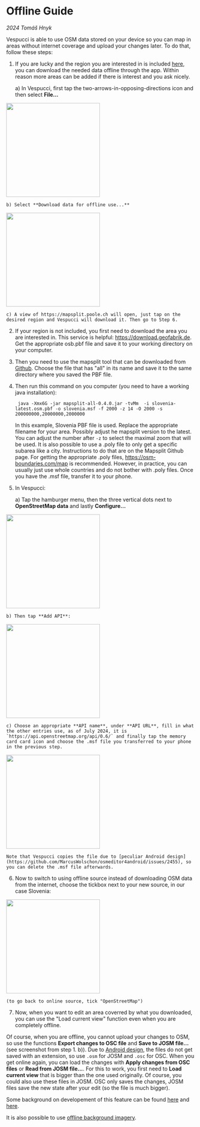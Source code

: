 # Offline Guide
_2024 Tomáš Hnyk_

Vespucci is able to use OSM data stored on your device so you can map in areas without internet coverage and upload your changes later. To do that, follow these steps:

1) If you are lucky and the region you are interested in is included [here](https://mapsplit.poole.ch), you can download the needed data offline through the app. Within reason more areas can be added if there is interest and you ask nicely.

    a) In Vespucci, first tap the two-arrows-in-opposing-directions icon and then select **File...**
<img src="images/offline_guide_1.jpg" width="250"/>

    b) Select **Download data for offline use...**

<img src="images/offline_guide_2.jpg" width="250"/>

    c) A view of https://mapsplit.poole.ch will open, just tap on the desired region and Vespucci will download it. Then go to Step 6.

2) If your region is not included, you first need to download the area you are interested in. This service is helpful: https://download.geofabrik.de.
Get the appropriate osb.pbf file and save it to your working directory on your computer.

3) Then you need to use the mapsplit tool that can be downloaded from [Github](https://github.com/simonpoole/mapsplit/tags). Choose the file that has "all" in its name and save it to the same directory where you saved the PBF file.

4) Then run this command on you computer (you need to have a working java installation):

        java -Xmx6G -jar mapsplit-all-0.4.0.jar -tvMm  -i slovenia-latest.osm.pbf -o slovenia.msf -f 2000 -z 14 -O 2000 -s 200000000,20000000,2000000

    In this example, Slovenia PBF file is used. Replace the appropriate filename for your area. Possibly adjust he mapsplit version to the latest. You can adjust the number after `-z` to select the maximal zoom that will be used. It is also possible to use a .poly file to only get a specific subarea like a city. Instructions to do that are on the Mapsplit Github page. For getting the appropriate .poly files, https://osm-boundaries.com/map is recommended. However, in practice, you can usually just use whole countries and do not bother with .poly files. Once you have the .msf file, transfer it to your phone.

5) In Vespucci:

    a) Tap the hamburger menu, then the three vertical dots next to **OpenStreetMap data** and lastly **Configure...**

<img src="images/offline_guide_3.jpg" width="250"/>

    b) Then tap **Add API**:

<img src="images/offline_guide_4.jpg" width="250"/>

    c) Choose an appropriate **API name**, under **API URL**, fill in what the other entries use, as of July 2024, it is `https://api.openstreetmap.org/api/0.6/` and finally tap the memory card card icon and choose the .msf file you transferred to your phone in the previous step.

<img src="images/offline_guide_5.jpg" width="250"/>

    Note that Vespucci copies the file due to [peculiar Android design](https://github.com/MarcusWolschon/osmeditor4android/issues/2455), so you can delete the .msf file afterwards.

6) Now to switch to using offline source instead of downloading OSM data from the internet, choose the tickbox next to your new source, in our case Slovenia:

<img src="images/offline_guide_6.jpg" width="250"/>

    (to go back to online source, tick "OpenStreetMap")

7) Now, when you want to edit an area coverred by what you downloaded, you can use the "Load current view" function even when you are completely offline.

Of course, when you are offline, you cannot upload your changes to OSM, so use the functions **Export changes to OSC file** and **Save to JOSM file...** (see screenshot from step 1. b)). Due to [Android design](https://github.com/MarcusWolschon/osmeditor4android/issues/2589), the files do not get saved with an extension, so use `.osm` for JOSM and `.osc` for OSC. When you get online again, you can load the changes with **Apply changes from OSC files** or **Read from JOSM file...**. For this to work, you first need to **Load current view** that is bigger than the one used originally. Of course, you could also use these files in JOSM. OSC only saves the changes, JOSM files save the new state after your edit (so the file is much bigger).

Some background on developement of this feature can be found [here](https://www.openstreetmap.org/user/SimonPoole/diary/47275) and [here](https://www.openstreetmap.org/user/SimonPoole/diary/193235).

It is also possible to use [offline background imagery](https://vespucci.io/tutorials/custom_imagery_mbtiles/).
